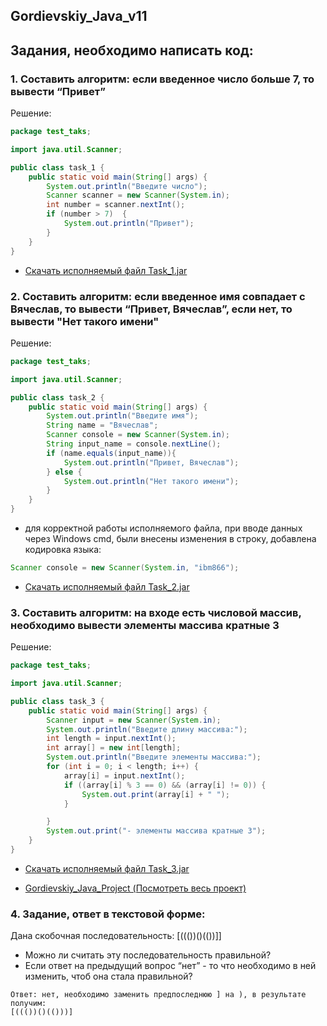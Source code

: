 ## Gordievskiy_Java_v11
## Задания, необходимо написать код:

### 1. Составить алгоритм: если введенное число больше 7, то вывести “Привет”  
Решение:
```java
package test_taks;

import java.util.Scanner;

public class task_1 {
    public static void main(String[] args) {
        System.out.println("Введите число");
        Scanner scanner = new Scanner(System.in);
        int number = scanner.nextInt();
        if (number > 7)  {
            System.out.println("Привет");
        }
    }
}
```
* [Скачать исполняемый файл Task_1.jar](https://github.com/Gordmick/Gordievskiy_Java_v11/blob/main/executable_files/Task_1.jar)
### 2. Составить алгоритм: если введенное имя совпадает с Вячеслав, то вывести “Привет, Вячеслав”, если нет, то вывести "Нет такого имени" 
Решение:
```java
package test_taks;

import java.util.Scanner;

public class task_2 {
    public static void main(String[] args) {
        System.out.println("Введите имя");
        String name = "Вячеслав";
        Scanner console = new Scanner(System.in);
        String input_name = console.nextLine();
        if (name.equals(input_name)){
            System.out.println("Привет, Вячеслав");
        } else {
            System.out.println("Нет такого имени");
        }
    }
}
```
* для корректной работы исполняемого файла, при вводе данных через Windows cmd, были внесены изменения в строку, добавлена кодировка языка:
```java
Scanner console = new Scanner(System.in, "ibm866");
```
* [Скачать исполняемый файл Task_2.jar](https://github.com/Gordmick/Gordievskiy_Java_v11/blob/main/executable_files/Task_2.jar)
### 3. Составить алгоритм: на входе есть числовой массив, необходимо вывести элементы массива кратные 3 
Решение:
```java
package test_taks;

import java.util.Scanner;

public class task_3 {
    public static void main(String[] args) {
        Scanner input = new Scanner(System.in);
        System.out.println("Введите длину массива:");
        int length = input.nextInt();
        int array[] = new int[length];
        System.out.println("Введите элементы массива:");
        for (int i = 0; i < length; i++) {
            array[i] = input.nextInt();
            if ((array[i] % 3 == 0) && (array[i] != 0)) {
                System.out.print(array[i] + " ");
            }

        }
        System.out.print("- элементы массива кратные 3");
    }
}
```
* [Скачать исполняемый файл Task_3.jar](https://github.com/Gordmick/Gordievskiy_Java_v11/blob/main/executable_files/Task_3.jar)

* [Gordievskiy_Java_Project (Посмотреть весь проект)](https://github.com/Gordmick/Test_tasks_Gordievskiy_Java_Project)
### 4. Задание, ответ в текстовой форме:  
  Дана скобочная последовательность: [((())()(())]]  
  - Можно ли считать эту последовательность правильной?  
  - Если ответ на предыдущий вопрос “нет” - то что необходимо в ней изменить, чтоб она стала правильной?  
  ```
  Ответ: нет, необходимо заменить предпоследнюю ] на ), в результате получим:
  [((())()(()))] 
  ```

